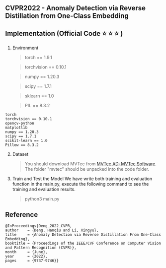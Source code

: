 ﻿## CVPR2022 - Anomaly Detection via Reverse Distillation from One-Class Embedding
 ## Implementation (Official Code ⭐️ ⭐️ ⭐️ )

1. Environment
	> torch == 1.9.1
	
	> torchvision == 0.10.1
	
	> numpy == 1.20.3
	
	> scipy == 1.7.1
	
	> sklearn == 1.0
	
	> PIL == 8.3.2

```
torch
torchvision == 0.10.1
opencv-python
matplotlib
numpy == 1.20.3
scipy == 1.7.1
scikit-learn == 1.0
Pillow == 8.3.2
```

2. Dataset
    > You should download MVTec from [MVTec AD: MVTec Software](https://www.mvtec.com/company/research/datasets/mvtec-ad/). The folder "mvtec" should be unpacked into the code folder.
3. Train and Test the Model
We have write both training and evaluation function in the main.py, execute the following command to see the training and evaluation results.
    > python3 main.py
    
 ## Reference
	@InProceedings{Deng_2022_CVPR,
    author    = {Deng, Hanqiu and Li, Xingyu},
    title     = {Anomaly Detection via Reverse Distillation From One-Class Embedding},
    booktitle = {Proceedings of the IEEE/CVF Conference on Computer Vision and Pattern Recognition (CVPR)},
    month     = {June},
    year      = {2022},
    pages     = {9737-9746}}
